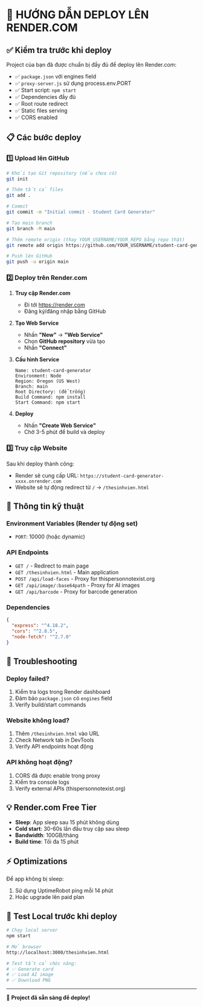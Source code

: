 # 🚀 HƯỚNG DẪN DEPLOY LÊN RENDER.COM

## ✅ Kiểm tra trước khi deploy

Project của bạn đã được chuẩn bị đầy đủ để deploy lên Render.com:

- ✅ `package.json` với engines field
- ✅ `proxy-server.js` sử dụng process.env.PORT  
- ✅ Start script: `npm start`
- ✅ Dependencies đầy đủ
- ✅ Root route redirect
- ✅ Static files serving
- ✅ CORS enabled

## 📋 Các bước deploy

### 1️⃣ Upload lên GitHub

```bash
# Khởi tạo Git repository (nếu chưa có)
git init

# Thêm tất cả files
git add .

# Commit
git commit -m "Initial commit - Student Card Generator"

# Tạo main branch
git branch -M main

# Thêm remote origin (thay YOUR_USERNAME/YOUR_REPO bằng repo thật)
git remote add origin https://github.com/YOUR_USERNAME/student-card-generator.git

# Push lên GitHub
git push -u origin main
```

### 2️⃣ Deploy trên Render.com

1. **Truy cập Render.com**
   - Đi tới https://render.com
   - Đăng ký/đăng nhập bằng GitHub

2. **Tạo Web Service**
   - Nhấn **"New"** → **"Web Service"**
   - Chọn **GitHub repository** vừa tạo
   - Nhấn **"Connect"**

3. **Cấu hình Service**
   ```
   Name: student-card-generator
   Environment: Node
   Region: Oregon (US West)
   Branch: main
   Root Directory: (để trống)
   Build Command: npm install
   Start Command: npm start
   ```

4. **Deploy**
   - Nhấn **"Create Web Service"**
   - Chờ 3-5 phút để build và deploy

### 3️⃣ Truy cập Website

Sau khi deploy thành công:
- Render sẽ cung cấp URL: `https://student-card-generator-xxxx.onrender.com`
- Website sẽ tự động redirect từ `/` → `/thesinhvien.html`

## 🔧 Thông tin kỹ thuật

### Environment Variables (Render tự động set)
- `PORT`: 10000 (hoặc dynamic)

### API Endpoints
- `GET /` - Redirect to main page
- `GET /thesinhvien.html` - Main application
- `POST /api/load-faces` - Proxy for thispersonnotexist.org
- `GET /api/image/:base64path` - Proxy for AI images  
- `GET /api/barcode` - Proxy for barcode generation

### Dependencies
```json
{
  "express": "^4.18.2",
  "cors": "^2.8.5", 
  "node-fetch": "^2.7.0"
}
```

## 🚨 Troubleshooting

### Deploy failed?
1. Kiểm tra logs trong Render dashboard
2. Đảm bảo `package.json` có `engines` field
3. Verify build/start commands

### Website không load?
1. Thêm `/thesinhvien.html` vào URL
2. Check Network tab in DevTools
3. Verify API endpoints hoạt động

### API không hoạt động?
1. CORS đã được enable trong proxy
2. Kiểm tra console logs
3. Verify external APIs (thispersonnotexist.org)

## 💡 Render.com Free Tier

- **Sleep**: App sleep sau 15 phút không dùng
- **Cold start**: 30-60s lần đầu truy cập sau sleep
- **Bandwidth**: 100GB/tháng
- **Build time**: Tối đa 15 phút

## ⚡ Optimizations

Để app không bị sleep:
1. Sử dụng UptimeRobot ping mỗi 14 phút
2. Hoặc upgrade lên paid plan

## 🎯 Test Local trước khi deploy

```bash
# Chạy local server
npm start

# Mở browser
http://localhost:3000/thesinhvien.html

# Test tất cả chức năng:
# ✅ Generate card  
# ✅ Load AI image
# ✅ Download PNG
```

---

🎉 **Project đã sẵn sàng để deploy!**
